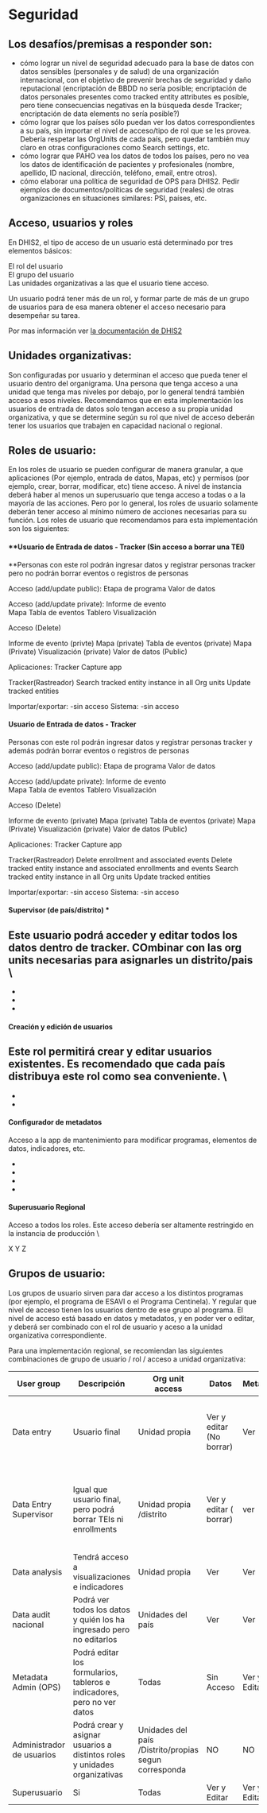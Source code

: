 # Seguridad


##  Los desafíos/premisas a responder son:



* cómo lograr un nivel de seguridad adecuado para la base de datos con datos sensibles (personales y de salud) de una organización internacional, con el objetivo de prevenir brechas de seguridad y daño reputacional (encriptación de BBDD no sería posible; encriptación de datos personales presentes como tracked entity attributes es posible, pero tiene consecuencias negativas en la búsqueda desde Tracker; encriptación de data elements no sería posible?)
* cómo lograr que los países sólo puedan ver los datos correspondientes a su país, sin importar el nivel de acceso/tipo de rol que se les provea. Debería respetar las OrgUnits de cada país, pero quedar también muy claro en otras configuraciones como Search settings, etc.
* cómo lograr que PAHO vea los datos de todos los países, pero no vea los datos de identificación de pacientes y profesionales (nombre, apellido, ID nacional, dirección, teléfono, email, entre otros).
* cómo elaborar una política de seguridad de OPS para DHIS2. Pedir ejemplos de documentos/políticas de seguridad (reales) de otras organizaciones en situaciones similares: PSI, países, etc.


##  Acceso, usuarios y roles
 
En DHIS2, el tipo de acceso de un usuario está determinado por tres elementos básicos: 
 
El rol del usuario  
El grupo del usuario  
Las unidades organizativas a las que el usuario tiene acceso.

 
Un usuario podrá  tener más de un rol, y formar parte de más de un grupo de usuarios para de esa manera obtener el acceso necesario para desempeñar su tarea.
 
Por mas información ver [la documentación de DHIS2](https://docs.dhis2.org/en/use/user-guides/dhis-core-version-236/configuring-the-system/users-roles-and-groups.html)


## Unidades organizativas:

Son configuradas por usuario y determinan el acceso que pueda tener el usuario dentro del organigrama. 
Una persona que tenga acceso a una unidad que tenga mas niveles por debajo, por lo general tendrá también acceso a esos niveles.
Recomendamos que en esta implementación los usuarios de entrada de datos solo tengan acceso a su propia unidad organizativa, y que se determine según su rol que nivel de acceso deberán tener los usuarios que trabajen en capacidad nacional o regional. 


## Roles de usuario:

En los roles de usuario se pueden configurar de manera granular, a que aplicaciones (Por ejemplo, entrada de datos, Mapas, etc) y permisos (por ejemplo, crear, borrar, modificar, etc) tiene acceso.
A nivel de instancia deberá haber al menos un superusuario que tenga acceso a todas o a la mayoría de las acciones. 
Pero por lo general, los roles de usuario solamente deberán tener acceso al mínimo número de acciones necesarias para su función.
Los roles de usuario que recomendamos para esta implementación son los siguientes:


#### **Usuario de Entrada de datos - Tracker (Sin acceso a borrar una TEI)
 
**Personas con este rol podrán ingresar datos y registrar personas tracker pero no podrán borrar eventos o registros de personas 

Acceso (add/update public):
Etapa de programa 
Valor de datos 

Acceso (add/update private): 
Informe de evento  
Mapa 
Tabla de eventos 
Tablero 
Visualización 
 
Acceso (Delete)

Informe de evento (privte) 
Mapa (private) 
Tabla de eventos (private) 
Mapa (Private) 
Visualización (private) 
Valor de datos (Public) 
 
Aplicaciones: 
Tracker Capture app 
 
Tracker(Rastreador) 
Search tracked entity instance in all Org units 
Update tracked entities 
 
Importar/exportar: 
-sin acceso 
Sistema: 
-sin acceso


#### **Usuario de Entrada de datos - Tracker**

Personas con este rol podrán ingresar datos y registrar personas tracker y además podrán borrar eventos o registros de personas

Acceso (add/update public): 
Etapa de programa 
Valor de datos 
 
 
Acceso (add/update private): 
Informe de evento  
Mapa 
Tabla de eventos 
Tablero 
Visualización

Acceso (Delete)

Informe de evento (private) 
Mapa (private) 
Tabla de eventos (private) 
Mapa (Private) 
Visualización (private) 
Valor de datos (Public) 
 
Aplicaciones: 
Tracker Capture app 
 
Tracker(Rastreador) 
Delete enrollment and associated events 
Delete tracked entity instance and associated enrollments and events 
Search tracked entity instance in all Org units 
Update tracked entities 
 
Importar/exportar: 
-sin acceso 
Sistema: 
-sin acceso 



#### Supervisor (de país/distrito) *

Este usuario podrá acceder y editar todos los datos dentro de tracker. COmbinar con las org units necesarias para asignarles un distrito/pais \
- 
- 
- 
- 


#### Creación y edición de usuarios
Este rol permitirá crear y editar usuarios existentes. Es recomendado que cada país distribuya este rol como sea conveniente. \
- 
- 
- 


#### Configurador de metadatos
Acceso a la app de mantenimiento para modificar programas, elementos de datos, indicadores, etc. 

-
-
-
- 


#### Superusuario Regional
Acceso a todos los roles. Este acceso debería ser altamente restringido en la instancia de producción \
  
X 
Y 
Z 



## Grupos de usuario:

 Los grupos de usuario sirven para dar acceso a los distintos programas (por ejemplo, el programa de ESAVI o el Programa Centinela). Y regular que nivel de acceso tienen los usuarios dentro de ese grupo al programa. 
El nivel de acceso está basado en datos y metadatos, y en poder ver o editar, y deberá ser combinado con el rol de usuario y aceso a la unidad organizativa correspondiente.

Para una implementación regional, se recomiendan las siguientes combinaciones de grupo de usuario / rol / acceso a unidad organizativa:


| User group                | Descripción                                                               | Org unit access                                       | Datos                    | Metadatos    | Analytics    | Roles                                                                 |
|---------------------------|---------------------------------------------------------------------------|-------------------------------------------------------|--------------------------|--------------|--------------|-----------------------------------------------------------------------|
| Data entry                | Usuario final                                                             | Unidad propia                                         | Ver y editar (No borrar) | Ver          | Sin acceso   | Usuario de Entrada de datos - Tracker (Sin acceso a borrar una TEI)   |
| Data Entry Supervisor     | Igual que usuario final, pero podrá borrar TEIs ni enrollments            | Unidad propia /distrito                               | Ver y editar ( borrar)   | ver          | ver          | Usuario de Entrada de datos - Tracker Supervisor (de país/distrito) * |
| Data analysis             | Tendrá acceso a visualizaciones e indicadores                             | Unidad propia                                         | Ver                      | Ver          | Ver          | Usuario de Entrada de datos - Tracker                                 |
| Data audit nacional       | Podrá ver todos los datos y quién los ha ingresado pero no editarlos      | Unidades del país                                     | Ver                      | Ver          | Ver          | Supervisor (de país/distrito) *                                       |
| Metadata Admin (OPS)      | Podrá editar los formularios, tableros e indicadores, pero no ver datos   | Todas                                                 | Sin Acceso               | Ver y Editar | Ver y Editar | Configurador de metadatos                                             |
| Administrador de usuarios | Podrá crear y asignar usuarios a distintos roles y unidades organizativas | Unidades del país /Distrito/propias segun corresponda | NO                       | NO           | NO           | Creación y edición de usuarios                                        |
| Superusuario              | Si                                                                        | Todas                                                 | Ver y Editar             | Ver y Editar | Ver y Editar | Todas                                                                 |

